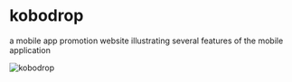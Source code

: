 # kobodrop
a mobile app promotion website illustrating several features of the mobile application

![kobodrop](https://github.com/Sahil-kachhap/kobodrop/assets/54017876/d2175264-e0b4-4c9b-84a7-f8131e5b30e7)

